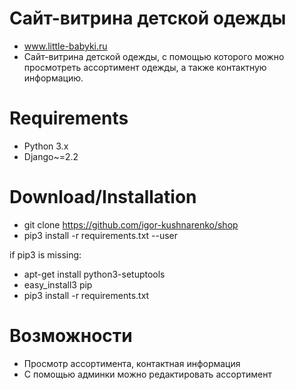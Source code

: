 Сайт-витрина детской одежды
====
* www.little-babyki.ru
* Сайт-витрина детской одежды, с помощью которого можно просмотреть ассортимент одежды, а также контактную информацию.


Requirements
=====
* Python 3.x
* Django~=2.2


Download/Installation
====
* git clone https://github.com/igor-kushnarenko/shop
* pip3 install -r requirements.txt --user

if pip3 is missing:
* apt-get install python3-setuptools
* easy_install3 pip
* pip3 install -r requirements.txt


Возможности
====
* Просмотр ассортимента, контактная информация
* С помощью админки можно редактировать ассортимент
